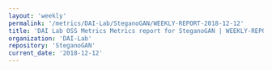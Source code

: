 ```yaml
---
layout: 'weekly'
permalink: '/metrics/DAI-Lab/SteganoGAN/WEEKLY-REPORT-2018-12-12'
title: 'DAI Lab OSS Metrics Metrics report for SteganoGAN | WEEKLY-REPORT-2018-12-12'
organization: 'DAI-Lab'
repository: 'SteganoGAN'
current_date: '2018-12-12'
---
```

